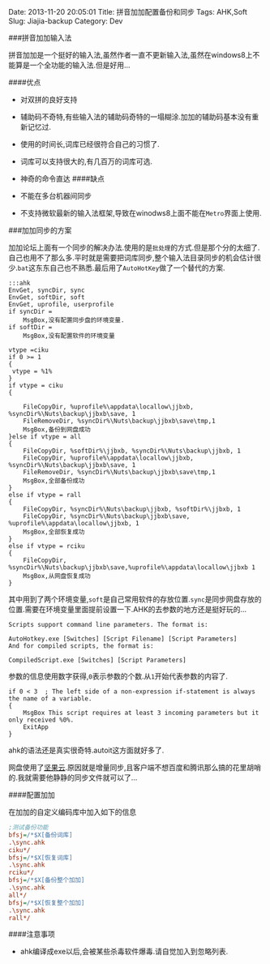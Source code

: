 Date: 2013-11-20 20:05:01
Title: 拼音加加配置备份和同步
Tags: AHK,Soft
Slug: Jiajia-backup
Category: Dev

###拼音加加输入法

拼音加加是一个挺好的输入法,虽然作者一直不更新输入法,虽然在windows8上不能算是一个全功能的输入法.但是好用...

####优点
* 对双拼的良好支持
* 辅助码不奇特,有些输入法的辅助码奇特的一塌糊涂.加加的辅助码基本没有重新记忆过.
* 使用的时间长,词库已经很符合自己的习惯了.
* 词库可以支持很大的,有几百万的词库可选.
* 神奇的命令直达
####缺点

* 不能在多台机器间同步
* 不支持微软最新的输入法框架,导致在winodws8上面不能在`Metro`界面上使用.

###加加同步的方案

加加论坛上面有一个同步的解决办法.使用的是`批处理`的方式.但是那个分的太细了.自己也用不了那么多.平时就是需要把词库同步,整个输入法目录同步的机会估计很少.`bat`这东东自己也不熟悉.最后用了`AutoHotKey`做了一个替代的方案.

	:::ahk
	EnvGet, syncDir, sync
	EnvGet, softDir, soft
	EnvGet, uprofile, userprofile
	if syncDir =
	    MsgBox,没有配置同步盘的环境变量.
	if softDir =
	    MsgBox,没有配置软件的环境变量

	vtype =ciku
	if 0 >= 1
	{
	 vtype = %1%
	}
	if vtype = ciku
	{
		
		FileCopyDir, %uprofile%\appdata\locallow\jjbxb, %syncDir%\Nuts\backup\jjbxb\save, 1
		FileRemoveDir, %syncDir%\Nuts\backup\jjbxb\save\tmp,1
		MsgBox,备份到网盘成功
	}else if vtype = all
	{
		FileCopyDir, %softDir%\jjbxb, %syncDir%\Nuts\backup\jjbxb, 1
		FileCopyDir, %uprofile%\appdata\locallow\jjbxb, %syncDir%\Nuts\backup\jjbxb\save, 1
		FileRemoveDir, %syncDir%\Nuts\backup\jjbxb\save\tmp,1
		MsgBox,全部备份成功
	}
	else if vtype = rall
	{
		FileCopyDir, %syncDir%\Nuts\backup\jjbxb, %softDir%\jjbxb, 1
		FileCopyDir, %syncDir%\Nuts\backup\jjbxb\save, %uprofile%\appdata\locallow\jjbxb, 1
		MsgBox,全部恢复成功
	}
	else if vtype = rciku
	{
		FileCopyDir, %syncDir%\Nuts\backup\jjbxb\save,%uprofile%\appdata\locallow\jjbxb 1
		MsgBox,从网盘恢复成功
	}

其中用到了两个环境变量,`soft`是自己常用软件的存放位置.`sync`是同步网盘存放的位置.需要在环境变量里面提前设置一下.AHK的去参数的地方还是挺好玩的...

```
Scripts support command line parameters. The format is:

AutoHotkey.exe [Switches] [Script Filename] [Script Parameters]
And for compiled scripts, the format is:

CompiledScript.exe [Switches] [Script Parameters]
```
参数的信息使用数字获得,`0`表示参数的个数.从`1`开始代表参数的内容了.
```AutoHotKey
if 0 < 3  ; The left side of a non-expression if-statement is always the name of a variable.
{
    MsgBox This script requires at least 3 incoming parameters but it only received %0%.
    ExitApp
}
```
ahk的语法还是真实很奇特.autoit这方面就好多了.

网盘使用了[坚果云](https://jianguoyun.com/‎).原因就是增量同步,且客户端不想百度和腾讯那么搞的花里胡哨的.我就需要他静静的同步文件就可以了...

####配置加加

在加加的自定义编码库中加入如下的信息
```ini
;测试备份功能
bfsj=/*$X[备份词库]
.\sync.ahk
ciku*/
bfsj=/*$X[恢复词库]
.\sync.ahk
rciku*/
bfsj=/*$X[备份整个加加]
.\sync.ahk
all*/
bfsj=/*$X[恢复整个加加]
.\sync.ahk
rall*/
```

####注意事项

* ahk编译成exe以后,会被某些杀毒软件爆毒.请自觉加入到忽略列表.

